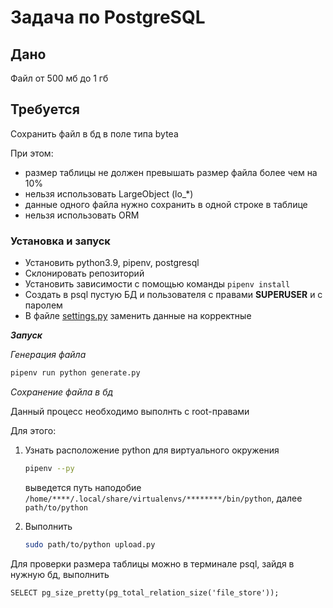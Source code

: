 # Задача по PostgreSQL

## Дано

Файл от 500 мб до 1 гб

## Требуется

Сохранить файл в бд в поле типа bytea

При этом:
- размер таблицы не должен превышать размер файла более чем на 10%
- нельзя использовать LargeObject (lo_*)
- данные одного файла нужно сохранить в одной строке в таблице
- нельзя использовать ORM

### Установка и запуск

- Установить python3.9, pipenv, postgresql
- Склонировать репозиторий
- Установить зависимости с помощью команды `pipenv install`
- Создать в psql пустую БД и пользователя с правами **SUPERUSER** и с паролем
- В файле [settings.py](./settings.py) заменить данные на корректные

***Запуск***

*Генерация файла*

```bash
pipenv run python generate.py
```

*Сохранение файла в бд*

Данный процесс необходимо выполнть с root-правами

Для этого:

1. Узнать расположение python для виртуального окружения

   ```bash
   pipenv --py
   ```

   выведется путь наподобие `/home/****/.local/share/virtualenvs/********/bin/python`, далее `path/to/python`  

2. Выполнить
   
   ```bash
   sudo path/to/python upload.py
   ```

Для проверки размера таблицы можно в терминале psql, зайдя в нужную бд, выполнить

```
SELECT pg_size_pretty(pg_total_relation_size('file_store'));
```